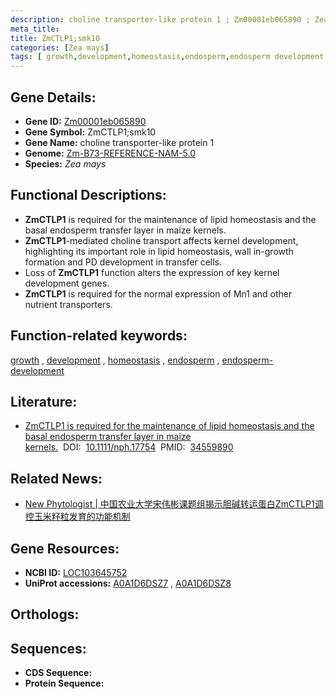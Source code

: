 ```yaml
---
description: choline transporter-like protein 1 ; Zm00001eb065890 ; Zea mays
meta_title:
title: ZmCTLP1;smk10
categories: [Zea mays]
tags: [ growth,development,homeostasis,endosperm,endosperm development ]
---
```


## Gene Details:
- **Gene ID:**	[Zm00001eb065890](https://www.maizegdb.org/gene_center/gene/Zm00001eb065890)
- **Gene Symbol:** ZmCTLP1;smk10
- **Gene Name:** choline transporter-like protein 1
- **Genome:** [Zm-B73-REFERENCE-NAM-5.0](https://www.maizegdb.org/genome/assembly/Zm-B73-REFERENCE-NAM-5.0)
- **Species:** *Zea mays*

## Functional Descriptions:
   - **ZmCTLP1** is required for the maintenance of lipid homeostasis and the basal endosperm transfer layer in maize kernels.
   - **ZmCTLP1**-mediated choline transport affects kernel development, highlighting its important role in lipid homeostasis, wall in-growth formation and PD development in transfer cells.
   - Loss of **ZmCTLP1** function alters the expression of key kernel development genes.
   - **ZmCTLP1** is required for the normal expression of Mn1 and other nutrient transporters.

## Function-related keywords:
[growth](/tags/growth/)&nbsp;,&nbsp;[development](/tags/development/)&nbsp;,&nbsp;[homeostasis](/tags/homeostasis/)&nbsp;,&nbsp;[endosperm](/tags/endosperm/)&nbsp;,&nbsp;[endosperm-development](/tags/endosperm-development/)

## Literature:
   - [ZmCTLP1 is required for the maintenance of lipid homeostasis and the basal endosperm transfer layer in maize kernels.]( https://nph.onlinelibrary.wiley.com/doi/10.1111/nph.17754)&nbsp;&nbsp;DOI:&nbsp;&nbsp;[10.1111/nph.17754](https://nph.onlinelibrary.wiley.com/doi/10.1111/nph.17754)&nbsp;&nbsp;PMID:&nbsp;&nbsp;[34559890](https://pubmed.ncbi.nlm.nih.gov/34559890/)

## Related News:
   - [New Phytologist | 中国农业大学宋伟彬课题组揭示胆碱转运蛋白ZmCTLP1调控玉米籽粒发育的功能机制](https://mp.weixin.qq.com/s?__biz=Mzg3MDEwNDEyMg==&mid=2247517871&idx=4&sn=829778529b8090baaef5a7cf701c06d8&chksm=ce902bfaf9e7a2ec8099eebd815005708f9e09e202cbd0383225b4cf5e705371bb360abc60c5&scene=27#wechat_redirect)

## Gene Resources:
- **NCBI ID:** [LOC103645752](https://www.ncbi.nlm.nih.gov/gene/?term=LOC103645752)
- **UniProt accessions:** [A0A1D6DSZ7](https://www.uniprot.org/uniprotkb/A0A1D6DSZ7/entry)&nbsp;,&nbsp;[A0A1D6DSZ8](https://www.uniprot.org/uniprotkb/A0A1D6DSZ8/entry)

## Orthologs:

## Sequences:
- **CDS Sequence:**
- **Protein Sequence:**
